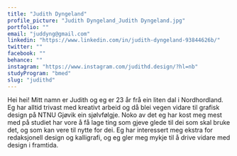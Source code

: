```yaml
---
title: "Judith Dyngeland"
profile_picture: "Judith Dyngeland_Judith Dyngeland.jpg"
portfolio: ""
email: "juddyng@gmail.com"
linkedin: "https://www.linkedin.com/in/judith-dyngeland-93844626b/"
twitter: ""
facebook: ""
behance: ""
instagram: "https://www.instagram.com/judithd.design/?hl=nb"
studyProgram: "bmed"
slug: "judithd"
---
```


Hei hei! Mitt namn er Judith og eg er 23 år frå ein liten dal i Nordhordland. Eg har alltid trivast med kreativt arbeid og då blei vegen vidare til grafisk design på NTNU Gjøvik ein sjølvfølgje. Noko av det eg har kost meg mest med på studiet har vore å få lage ting som gjeve glede til dei som skal bruke det, og som kan vere til nytte for dei. Eg har interessert meg ekstra for redaksjonell design og kalligrafi, og eg gler meg mykje til å drive vidare med design i framtida.
